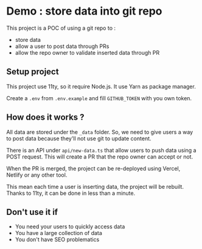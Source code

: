 # Demo : store data into git repo

This project is a POC of using a git repo to :

- store data
- allow a user to post data through PRs
- allow the repo owner to validate inserted data through PR

## Setup project

This project use 11ty, so it require Node.js. It use Yarn as package manager.

Create a `.env` from `.env.example` and fill `GITHUB_TOKEN` with you own token.

## How does it works ?

All data are stored under the `_data` folder. So, we need to give users a way to post data because they'll not use git to update content.

There is an API under `api/new-data.ts` that allow users to push data using a POST request. This will create a PR that the repo owner can accept or not.

When the PR is merged, the project can be re-deployed using Vercel, Netlify or any other tool.

This mean each time a user is inserting data, the project will be rebuilt. Thanks to 11ty, it can be done in less than a minute.

## Don't use it if

- You need your users to quickly access data
- You have a large collection of data
- You don't have SEO problematics
